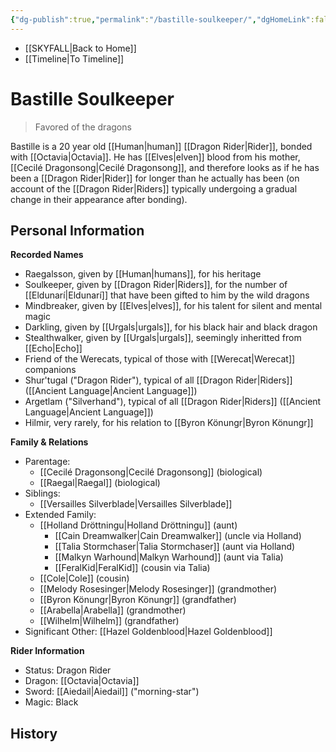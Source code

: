 ```yaml
---
{"dg-publish":true,"permalink":"/bastille-soulkeeper/","dgHomeLink":false,"dgPassFrontmatter":false}
---
```


- [[SKYFALL|Back to Home]]
- [[Timeline|To Timeline]]

# Bastille Soulkeeper
>Favored of the dragons

Bastille is a 20 year old [[Human|human]] [[Dragon Rider|Rider]], bonded with [[Octavia|Octavia]]. He has [[Elves|elven]] blood from his mother, [[Cecilé Dragonsong|Cecilé Dragonsong]], and therefore looks as if he has been a [[Dragon Rider|Rider]] for longer than he actually has been (on account of the [[Dragon Rider|Riders]] typically undergoing a gradual change in their appearance after bonding). 

## Personal Information

**Recorded Names**
- Raegalsson, given by [[Human|humans]], for his heritage
- Soulkeeper, given by [[Dragon Rider|Riders]], for the number of [[Eldunarí|Eldunarí]] that have been gifted to him by the wild dragons
- Mindbreaker, given by [[Elves|elves]], for his talent for silent and mental magic
- Darkling, given by [[Urgals|urgals]], for his black hair and black dragon
- Stealthwalker, given by [[Urgals|urgals]], seemingly inheritted from [[Echo|Echo]]
- Friend of the Werecats, typical of those with [[Werecat|Werecat]] companions
- Shur'tugal ("Dragon Rider"), typical of all [[Dragon Rider|Riders]] ([[Ancient Language|Ancient Language]])
- Argetlam ("Silverhand"), typical of all [[Dragon Rider|Riders]] ([[Ancient Language|Ancient Language]])
- Hilmir, very rarely, for his relation to [[Byron Könungr|Byron Könungr]]

**Family & Relations**
- Parentage: 
	- [[Cecilé Dragonsong|Cecilé Dragonsong]] (biological)
	- [[Raegal|Raegal]] (biological)
- Siblings: 
	- [[Versailles Silverblade|Versailles Silverblade]]
- Extended Family: 
	- [[Holland Dröttningu|Holland Dröttningu]] (aunt)
		- [[Cain Dreamwalker|Cain Dreamwalker]] (uncle via Holland)
		- [[Talia Stormchaser|Talia Stormchaser]] (aunt via Holland)
		- [[Malkyn Warhound|Malkyn Warhound]] (aunt via Talia)
		- [[FeralKid|FeralKid]] (cousin via Talia)
	- [[Cole|Cole]] (cousin)
	- [[Melody Rosesinger|Melody Rosesinger]] (grandmother)
	- [[Byron Könungr|Byron Könungr]] (grandfather)
	- [[Arabella|Arabella]] (grandmother)
	- [[Wilhelm|Wilhelm]] (grandfather)
- Significant Other: [[Hazel Goldenblood|Hazel Goldenblood]]

**Rider Information**
- Status: Dragon Rider
- Dragon: [[Octavia|Octavia]]
- Sword: [[Aiedail|Aiedail]] ("morning-star")
- Magic: Black

## History